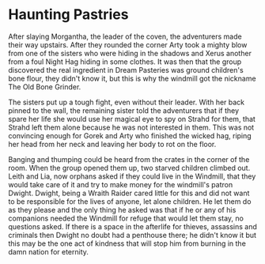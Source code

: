# Haunting Pastries

After slaying Morgantha, the leader of the coven, the adventurers made their way upstairs. After they rounded the corner Arty took a mighty blow from one of the sisters who were hiding in the shadows and Xerus another from a foul Night Hag hiding in some clothes. It was then that the group discovered the real ingredient in Dream Pasteries was ground children's bone flour, they didn't know it, but this is why the windmill got the nickname The Old Bone Grinder.

The sisters put up a tough fight, even without their leader. With her back pinned to the wall, the remaining sister told the adventurers that if they spare her life she would use her magical eye to spy on Strahd for them, that Strahd left them alone because he was not interested in them. This was not convincing enough for Gorek and Arty who finished the wicked hag, riping her head from her neck and leaving her body to rot on the floor.

Banging and thumping could be heard from the crates in the corner of the room. When the group opened them up, two starved children climbed out. Leith and Lia, now orphans asked if they could live in the Windmill, that they would take care of it and try to make money for the windmill's patron Dwight. Dwight, being a Wraith Raider cared little for this and did not want to be responsible for the lives of anyone, let alone children. He let them do as they please and the only thing he asked was that if he or any of his companions needed the Windmill for refuge that would let them stay, no questions asked. If there is a space in the afterlife for thieves, assassins and criminals then Dwight no doubt had a penthouse there; he didn't know it but this may be the one act of kindness that will stop him from burning in the damn nation for eternity.